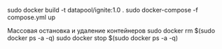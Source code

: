 sudo docker build -t datapool/ignite:1.0 .
sudo docker-compose -f compose.yml up

Массовая остановка и удаление контейнеров
sudo docker rm $(sudo docker ps -a -q)
sudo docker stop $(sudo docker ps -a -q)
